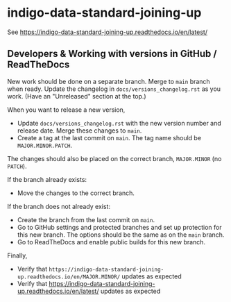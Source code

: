 # indigo-data-standard-joining-up

See https://indigo-data-standard-joining-up.readthedocs.io/en/latest/

## Developers & Working with versions in GitHub / ReadTheDocs

New work should be done on a separate branch. Merge to `main` branch when ready.
Update the changelog in `docs/versions_changelog.rst` as you work.
(Have an "Unreleased" section at the top.)

When you want to release a new version,
* Update `docs/versions_changelog.rst` with the new version number and release date. Merge these changes to `main`.
* Create a tag at the last commit on `main`. The tag name should be `MAJOR.MINOR.PATCH`.

The changes should also be placed on the correct branch, `MAJOR.MINOR` (no `PATCH`).

If the branch already exists:
* Move the changes to the correct branch.

If the branch does not already exist:
* Create the branch from the last commit on `main`.
* Go to GitHub settings and protected branches and set up protection for this new branch. The options should be the same as on the `main` branch.
* Go to ReadTheDocs and enable public builds for this new branch.

Finally,
* Verify that `https://indigo-data-standard-joining-up.readthedocs.io/en/MAJOR.MINOR/` updates as expected
* Verify that https://indigo-data-standard-joining-up.readthedocs.io/en/latest/ updates as expected

